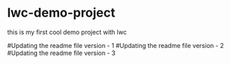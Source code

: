 # lwc-demo-project
this is my first cool demo project with lwc

#Updating the readme file version - 1
#Updating the readme file version - 2
#Updating the readme file version - 3
